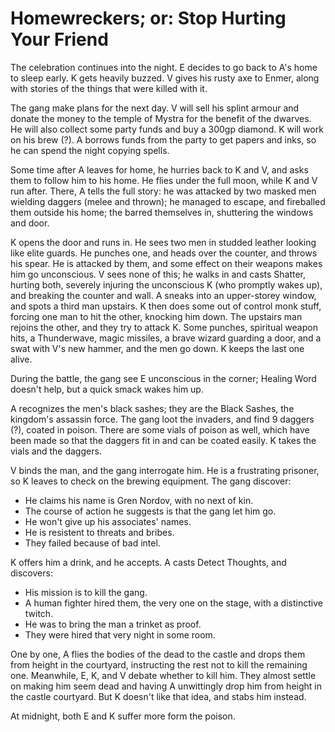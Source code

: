 # Homewreckers; or: Stop Hurting Your Friend

The celebration continues into the night.
E decides to go back to A's home to sleep early.
K gets heavily buzzed.
V gives his rusty axe to Enmer, along with stories of the things that were killed with it.

The gang make plans for the next day.
V will sell his splint armour and donate the money to the temple of Mystra for the benefit of the dwarves.
He will also collect some party funds and buy a 300gp diamond.
K will work on his brew (?).
A borrows funds from the party to get papers and inks,
so he can spend the night copying spells.

Some time after A leaves for home, he hurries back to K and V,
and asks them to follow him to his home.
He flies under the full moon, while K and V run after.
There, A tells the full story:
he was attacked by two masked men wielding daggers (melee and thrown);
he managed to escape, and fireballed them outside his home;
the barred themselves in, shuttering the windows and door.

K opens the door and runs in.
He sees two men in studded leather looking like elite guards.
He punches one, and heads over the counter, and throws his spear.
He is attacked by them, and some effect on their weapons makes him go unconscious.
V sees none of this; he walks in and casts Shatter, hurting both, severely injuring the unconscious K (who promptly wakes up),
and breaking the counter and wall.
A sneaks into an upper-storey window, and spots a third man upstairs.
K then does some out of control monk stuff, 
forcing one man to hit the other, knocking him down.
The upstairs man rejoins the other, and they try to attack K.
Some punches, spiritual weapon hits, a Thunderwave, magic missiles, 
a brave wizard guarding a door, and a swat with V's new hammer,
and the men go down.
K keeps the last one alive.

During the battle, the gang see E unconscious in the corner;
Healing Word doesn't help, but a quick smack wakes him up.

A recognizes the men's black sashes; they are the Black Sashes, the kingdom's assassin force.
The gang loot the invaders, and find 9 daggers (?), coated in poison.
There are some vials of poison as well, which have been made so that the daggers fit in and can be coated easily.
K takes the vials and the daggers.

V binds the man, and the gang interrogate him.
He is a frustrating prisoner, so K leaves to check on the brewing equipment.
The gang discover:
- He claims his name is Gren Nordov, with no next of kin.
- The course of action he suggests is that the gang let him go.
- He won't give up his associates' names.
- He is resistent to threats and bribes. 
- They failed because of bad intel.

K offers him a drink, and he accepts.
A casts Detect Thoughts, and discovers:
- His mission is to kill the gang.
- A human fighter hired them, the very one on the stage, with a distinctive twitch.
- He was to bring the man a trinket as proof.
- They were hired that very night in some room.

One by one, A flies the bodies of the dead to the castle and drops them from height in the courtyard,
instructing the rest not to kill the remaining one.
Meanwhile, E, K, and V debate whether to kill him.
They almost settle on making him seem dead and having A unwittingly drop him from height in the castle courtyard.
But K doesn't like that idea, and stabs him instead.

At midnight, both E and K suffer more form the poison.
